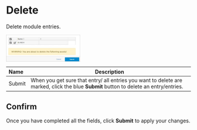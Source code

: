 # Delete

Delete module entries.

<img src="../../../../images/module-overview4.jpg" alt="module-overview4" style="width: 40%; display: block"></a>

**Name** | **Description** 
:--- | ---
Submit | When you get sure that entry/ all entries you want to delete are marked, click the blue **Submit** button to delete an entry/entries.

## Confirm 

Once you have completed all the fields, click **Submit** to apply your changes.